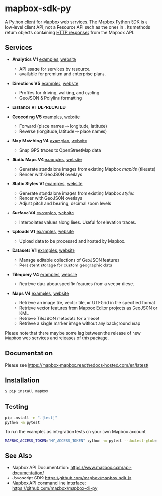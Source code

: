 # mapbox-sdk-py

A Python client for Mapbox web services. The Mapbox Python SDK is a low-level client API, not a Resource API such as the ones in [](http://aws.amazon.com/sdk-for-python). Its methods return objects containing [HTTP responses](http://docs.python-requests.org/en/latest/api/#requests.Response) from the Mapbox API.

## Services

- **Analytics V1** [examples](./docs/analytics.md), [website](https://www.mapbox.com/api-documentation/accounts/#analytics)

  - API usage for services by resource.
  - available for premium and enterprise plans.

- **Directions V5** [examples](./docs/directions.md), [website](https://www.mapbox.com/api-documentation/navigation/#directions)

  - Profiles for driving, walking, and cycling
  - GeoJSON & Polyline formatting

- **Distance V1** **DEPRECATED**
- **Geocoding V5** [examples](./docs/geocoding.md), [website](https://www.mapbox.com/api-documentation/search/#geocoding)

  - Forward (place names ⇢ longitude, latitude)
  - Reverse (longitude, latitude ⇢ place names)

- **Map Matching V4** [examples](./docs/mapmatching.md), [website](https://www.mapbox.com/api-documentation/navigation/#map-matching)

  - Snap GPS traces to OpenStreetMap data

- **Static Maps V4** [examples](./docs/static.md), [website](https://www.mapbox.com/api-documentation/legacy/static-classic)

  - Generate standalone images from existing Mapbox *mapids* (tilesets)
  - Render with GeoJSON overlays

- **Static Styles V1** [examples](./docs/static.md), [website](https://www.mapbox.com/api-documentation/maps/#static)

  - Generate standalone images from existing Mapbox *styles*
  - Render with GeoJSON overlays
  - Adjust pitch and bearing, decimal zoom levels

- **Surface V4** [examples](./docs/surface.md), [website](https://www.mapbox.com/developers/api/surface/)

  - Interpolates values along lines. Useful for elevation traces.

- **Uploads V1** [examples](./docs/uploads.md), [website](https://www.mapbox.com/api-documentation/maps/#uploads)

  - Upload data to be processed and hosted by Mapbox.

- **Datasets V1** [examples](./docs/datasets.md), [website](https://www.mapbox.com/api-documentation/maps/#datasets)

  - Manage editable collections of GeoJSON features
  - Persistent storage for custom geographic data

- **Tilequery V4** [examples](./docs/tilequery.md), [website](https://www.mapbox.com/api-documentation/maps/#tilequery)

  - Retrieve data about specific features from a vector tileset

- **Maps V4** [examples](./docs/maps.md), [website](https://www.mapbox.com/api-documentation/maps/#maps)

  - Retrieve an image tile, vector tile, or UTFGrid in the specified format
  - Retrieve vector features from Mapbox Editor projects as GeoJSON or KML
  - Retrieve TileJSON metadata for a tileset
  - Retrieve a single marker image without any background map

Please note that there may be some lag between the release of new Mapbox web
services and releases of this package.

## Documentation

Please see https://mapbox-mapbox.readthedocs-hosted.com/en/latest/

## Installation

```bash
$ pip install mapbox
```

## Testing

```bash
pip install -e ".[test]"
python -m pytest
```

To run the examples as integration tests on your own Mapbox account

```bash
MAPBOX_ACCESS_TOKEN="MY_ACCESS_TOKEN" python -m pytest --doctest-glob='*.md' docs/*.md
```

## See Also

* Mapbox API Documentation: https://www.mapbox.com/api-documentation/
* Javascript SDK: https://github.com/mapbox/mapbox-sdk-js
* Mapbox API command line interface: https://github.com/mapbox/mapbox-cli-py

